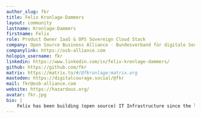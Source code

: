 ```yaml
---
author_slug: fkr
title: Felix Kronlage-Dammers
layout: community
lastname: Kronlage-Dammers
firstname: Felix
role: Product Owner IaaS & OPS Sovereign Cloud Stack
company: Open Source Business Alliance - Bundesverband für digitale Souveränität e.V.
companylink: https://osb-alliance.com
holopin_username: fkr
linkedin: https://www.linkedin.com/in/felix-kronlage-dammers/
github: https://github.com/fkr
matrix: https://matrix.to/#/@fkronlage:matrix.org
mastodon: https://digitalcourage.social/@fkr
mail: fkr@osb-alliance.com
website: https://hazardous.org/
avatar: fkr.jpg
bio: |
    Felix has been building (open source) IT Infrastructure since the late 90s - during high school he helped build and run an ISP specialized in providing UUCP over ssh. Between then and now felix has always been active in various open source development communities (from DarwinPorts, OpenDarwin to OpenBSD and nowadays the Sovereign Cloud Stack). His interests range from monitoring and observability over infrastructure-as-code to building and scaling communities and companies. A technician at heart he enjoys enabling others to do awesome stuff. He is part of the extended board of the OSBA and describes himself as an unix/open source nerd. If not working, doing OSS for fun and (non-)profit or spending time with his family, he is usually found on a road bike.
---
```


